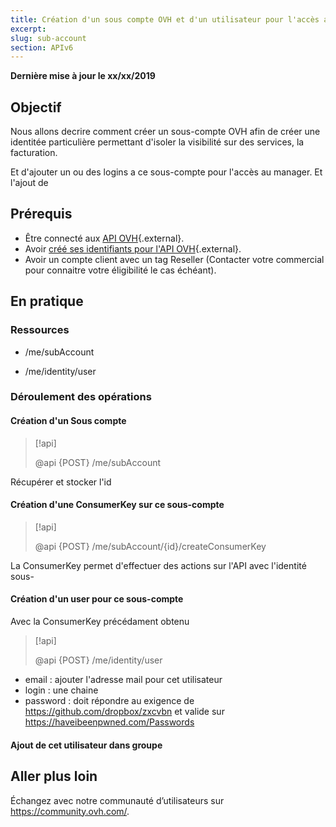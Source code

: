 ```yaml
---
title: Création d'un sous compte OVH et d'un utilisateur pour l'accès au manager OVH
excerpt: 
slug: sub-account
section: APIv6
---
```


**Dernière mise à jour le xx/xx/2019**

## Objectif

Nous allons decrire comment créer un sous-compte OVH afin de créer une identitée particulière permettant d'isoler la visibilité sur des services, la facturation.

Et d'ajouter un ou des logins a ce sous-compte pour l'accès au manager.
Et l'ajout de

## Prérequis

- Être connecté aux [API OVH](https://api.ovh.com/console){.external}.
- Avoir [créé ses identifiants pour l'API OVH](https://api.ovh.com/g934.first_step_with_api){.external}.
- Avoir un compte client avec un tag Reseller (Contacter votre commercial pour connaitre votre éligibilité le cas échéant).

## En pratique

### Ressources

- /me/subAccount

- /me/identity/user

### Déroulement des opérations

#### Création d'un Sous compte

> [!api]
>
> @api {POST} /me/subAccount
>

Récupérer et stocker l'id

#### Création d'une ConsumerKey sur ce sous-compte

> [!api]
>
> @api {POST} /me/subAccount/{id}/createConsumerKey
>

La ConsumerKey permet d'effectuer des actions sur l'API avec l'identité sous-

#### Création d'un user pour ce sous-compte

Avec la ConsumerKey précédament obtenu

> [!api]
>
> @api {POST} /me/identity/user
>

- email : ajouter l'adresse mail pour cet utilisateur
- login : une chaine
- password : doit répondre au exigence de https://github.com/dropbox/zxcvbn et valide sur https://haveibeenpwned.com/Passwords

#### Ajout de cet utilisateur dans groupe

## Aller plus loin

Échangez avec notre communauté d’utilisateurs sur <https://community.ovh.com/>.
